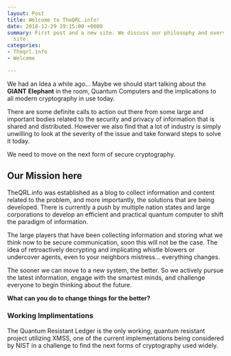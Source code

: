 ```yaml
---
layout: Post
title: Welcome to TheQRL.info!
date: 2018-12-29 19:15:00 +0000
summary: First post and a new site. We discuss our philosophy and overview for this
  site.
categories:
- Theqrl.info
- Welcome

---
```

We had an Idea a while ago... Maybe we should start talking about the **GIANT** **Elephant** in the room, Quantum Computers and the implications to all modern cryptography in use today. 

There are some definite calls to action out there from some large and important bodies related to the security and privacy of information that is shared and distributed. However we also find that a lot of industry is simply unwilling to look at the severity of the issue and take forward steps to solve it today.

We need to move on the next form of secure cryptography. 

## Our Mission here

TheQRL.info was established as a blog to collect information and content related to the problem, and more importantly, the solutions that are being developed. There is currently a push by multiple nation states and large corporations to develop an efficient and practical quantum computer to shift the paradigm of information.  

The large players that have been collecting information and storing what we think now to be secure communication, soon this will not be the case. The idea of retroactively decrypting and implicating whistle blowers or undercover agents, even to your neighbors mistress... everything changes. 

The sooner we can move to a new system, the better. So we actively pursue the latest information, engage with the smartest minds, and challenge everyone to begin thinking about the future. 

**What can you do to change things for the better?**

### Working Implimentations

The Quantum Resistant Ledger is the only working, quantum resistant project utilizing XMSS, one of the current implementations being considered by NIST in a challenge to find the next forms of cryptography used widely. 